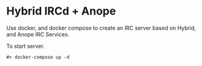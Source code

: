 Hybrid IRCd + Anope 
===================

Use docker, and docker compose to create an IRC server based on Hybrid, and Anope IRC Services.

To start server.

```
#> docker-compose up -d
```